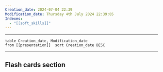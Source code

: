```yaml
---
Creation_date: 2024-07-04 22:39
Modification_date: Thursday 4th July 2024 22:39:05
Indexes:
  - "[[soft_skills]]"
---
```


----


```dataview
table Creation_date, Modification_date
from [[presentation]]  sort Creation_date DESC
```























---
## Flash cards section
